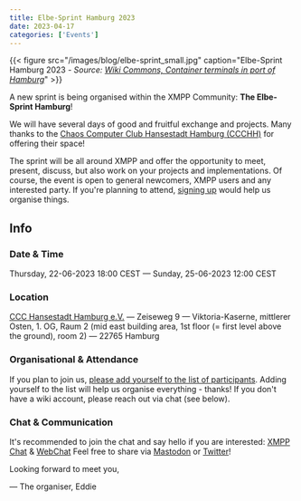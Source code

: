```yaml
---
title: Elbe-Sprint Hamburg 2023
date: 2023-04-17
categories: ['Events']
---
```


{{< figure src="/images/blog/elbe-sprint_small.jpg" caption="Elbe-Sprint Hamburg 2023 - _Source: [Wiki Commons, Container terminals in port of Hamburg](https://commons.wikimedia.org/wiki/Category:Container_terminals_in_port_of_Hamburg)_" >}}  

A new sprint is being organised within the XMPP Community: **The Elbe-Sprint Hamburg**!

We will have several days of good and fruitful exchange and projects. Many thanks to the [Chaos Computer Club Hansestadt Hamburg (CCCHH)](https://www.hamburg.ccc.de/) for offering their space!

The sprint will be all around XMPP and offer the opportunity to meet, present, discuss, but also work on your projects and implementations.
Of course, the event is open to general newcomers, XMPP users and any interested party. If you're planning to attend, [signing up](https://wiki.xmpp.org/web/Sprints/2023-06_Elbe-Sprint_Hamburg) would help us organise things.

## Info

### Date & Time

Thursday, 22-06-2023 18:00 CEST — Sunday, 25-06-2023 12:00 CEST

### Location

[CCC Hansestadt Hamburg e.V.](https://www.hamburg.ccc.de/#wegbeschreibung) — Zeiseweg 9 — Viktoria-Kaserne, mittlerer Osten, 1. OG, Raum 2 (mid east building area, 1st floor (= first level above the ground), room 2) — 22765 Hamburg

### Organisational & Attendance

If you plan to join us, [please add yourself to the list of participants](https://wiki.xmpp.org/web/Sprints/2023-06_Elbe-Sprint_Hamburg).
Adding yourself to the list will help us organise everything - thanks! If you don't have a wiki account, please reach out via chat (see below).

### Chat & Communication

It's recommended to join the chat and say hello if you are interested: [XMPP Chat](xmpp:sprints@joinjabber.org?join) & [WebChat](https://chat.joinjabber.org/#/guest?join=sprints)
Feel free to share via [Mastodon](https://fosstodon.org/explore) or [Twitter](https://twitter.com/xmpp)!

Looking forward to meet you,

— The organiser, Eddie
